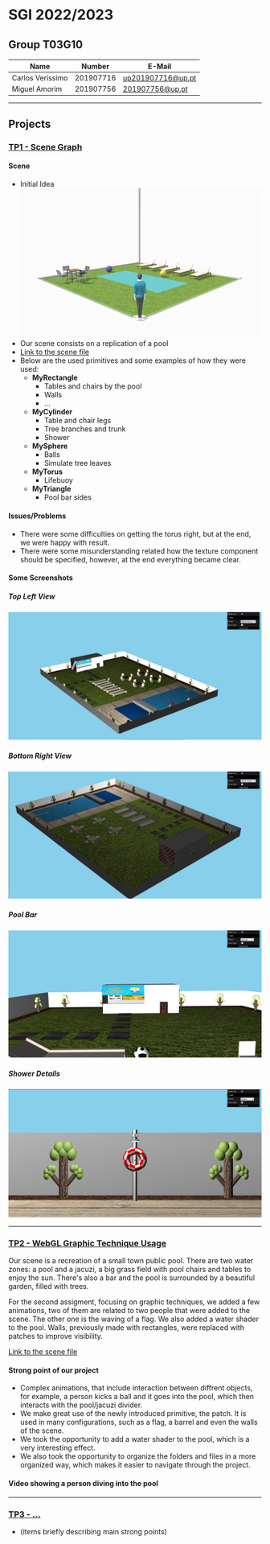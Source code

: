 # SGI 2022/2023

## Group T03G10
| Name             | Number    | E-Mail             |
| ---------------- | --------- | ------------------ |
| Carlos Veríssimo | 201907716 | up201907716@up.pt |
| Miguel Amorim    | 201907756 | 201907756@up.pt |

----

## Projects

### [TP1 - Scene Graph](tp1)

#### **Scene**
  - Initial Idea
    ![Inital Idea](tp1/scenes/images/scene_idea.png)
  - Our scene consists on a replication of a pool
  - [Link to the scene file](tp1/scenes/sgi_tp1_T03_G10.xml)
  - Below are the used primitives and some examples of how they were used:
    - **MyRectangle**
      - Tables and chairs by the pool
      - Walls
      - ...
    - **MyCylinder**
      - Table and chair legs
      - Tree branches and trunk
      - Shower
    - **MySphere**
      - Balls
      - Simulate tree leaves
    - **MyTorus**
      - Lifebuoy
    - **MyTriangle**
      - Pool bar sides

#### **Issues/Problems**

- There were some difficulties on getting the torus right, but at the end, we were happy with result.
- There were some misunderstanding related how the texture component should be specified, however, at the end everything became clear.

#### **Some Screenshots**

##### Top Left View

![Top-Left](tp1/scenes/images/screenshots/Top-Left.png)

##### Bottom Right View

![Bottom-Right](tp1/scenes/images/screenshots/Bottom-Right.png)

##### Pool Bar

![Pool Bar](tp1/scenes/images/screenshots/pool-bar.png)

##### Shower Details

![Shower](tp1/scenes/images/screenshots/shower.png)

-----

### [TP2 - WebGL Graphic Technique Usage](tp2)

Our scene is a recreation of a small town public pool. There are two water zones: a pool and a jacuzi, a big grass field with pool chairs and tables to enjoy the sun. There's also a bar and the pool is surrounded by a beautiful garden, filled with trees.

For the second assigment, focusing on graphic techniques, we added a few animations, two of them are related to two people that were added to the scene. The other one is the waving of a flag. We also added a water shader to the pool. Walls, previously made with rectangles, were replaced with patches to improve visibility.

[Link to the scene file](tp2/scenes/sgi_tp2_T03_G10.xml)

#### Strong point of our project

- Complex animations, that include interaction between diffrent objects, for example, a person kicks a ball and it goes into the pool, which then interacts with the pool/jacuzi divider.  
- We make great use of the newly introduced primitive, the patch. It is used in many configurations, such as a flag, a barrel and even the walls of the scene.
- We took the opportunity to add a water shader to the pool, which is a very interesting effect.
- We also took the opportunity to organize the folders and files in a more organized way, which makes it easier to navigate through the project.

#### Video showing a person diving into the pool

<!-- ![Person diving into the pool](tp2/scenes/videos/person-diving.mp4) -->

----

### [TP3 - ...](tp3)

- (items briefly describing main strong points)
